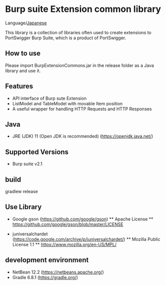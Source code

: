 Burp suite Extension common library
=============

Language/[Japanese](Readme-ja.md)

This library is a collection of libraries often used to create extensions to PortSwigger Burp Suite, which is a product of PortSwigger.

## How to use

Please import BurpExtensionCommons.jar in the release folder as a Java library and use it.

## Features

* API interface of Burp sute Extension
* ListModel and TableModel with movable Item position
* A useful wrapper for handling HTTP Requests and HTTP Responses

## Java
* JRE (JDK) 11 (Open JDK is recommended) (https://openjdk.java.net/)

## Supported Versions
* Burp suite v2.1

## build
 gradlew release

## Use Library

* Google gson (https://github.com/google/gson)
** Apache License
** https://github.com/google/gson/blob/master/LICENSE

* juniversalchardet (https://code.google.com/archive/p/juniversalchardet/)
**  Mozilla Public License 1.1
** https://www.mozilla.org/en-US/MPL/

## development environment

* NetBean 12.2 (https://netbeans.apache.org/)
* Gradle 6.8.1 (https://gradle.org/)

